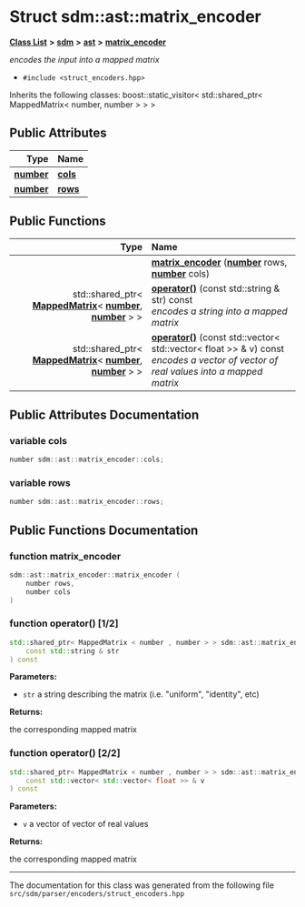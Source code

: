 
# Struct sdm::ast::matrix\_encoder

<link rel="stylesheet" href="https://cdnjs.cloudflare.com/ajax/libs/KaTeX/0.5.1/katex.min.css">
<link rel="stylesheet" href="https://cdn.jsdelivr.net/github-markdown-css/2.2.1/github-markdown.css"/>



[**Class List**](annotated.md) **>** [**sdm**](namespacesdm.md) **>** [**ast**](namespacesdm_1_1ast.md) **>** [**matrix\_encoder**](structsdm_1_1ast_1_1matrix__encoder.md)



_encodes the input into a mapped matrix_ 

* `#include <struct_encoders.hpp>`



Inherits the following classes: boost::static_visitor< std::shared_ptr< MappedMatrix< number, number > > >










## Public Attributes

| Type | Name |
| ---: | :--- |
|  [**number**](namespacesdm.md#typedef-number) | [**cols**](structsdm_1_1ast_1_1matrix__encoder.md#variable-cols)  <br> |
|  [**number**](namespacesdm.md#typedef-number) | [**rows**](structsdm_1_1ast_1_1matrix__encoder.md#variable-rows)  <br> |


## Public Functions

| Type | Name |
| ---: | :--- |
|   | [**matrix\_encoder**](structsdm_1_1ast_1_1matrix__encoder.md#function-matrix-encoder) ([**number**](namespacesdm.md#typedef-number) rows, [**number**](namespacesdm.md#typedef-number) cols) <br> |
|  std::shared\_ptr&lt; [**MappedMatrix**](classsdm_1_1MappedMatrix.md)&lt; [**number**](namespacesdm.md#typedef-number), [**number**](namespacesdm.md#typedef-number) &gt; &gt; | [**operator()**](structsdm_1_1ast_1_1matrix__encoder.md#function-operator()-1-2) (const std::string & str) const<br>_encodes a string into a mapped matrix_  |
|  std::shared\_ptr&lt; [**MappedMatrix**](classsdm_1_1MappedMatrix.md)&lt; [**number**](namespacesdm.md#typedef-number), [**number**](namespacesdm.md#typedef-number) &gt; &gt; | [**operator()**](structsdm_1_1ast_1_1matrix__encoder.md#function-operator()-2-2) (const std::vector&lt; std::vector&lt; float &gt;&gt; & v) const<br>_encodes a vector of vector of real values into a mapped matrix_  |








## Public Attributes Documentation


### variable cols 


```cpp
number sdm::ast::matrix_encoder::cols;
```



### variable rows 


```cpp
number sdm::ast::matrix_encoder::rows;
```


## Public Functions Documentation


### function matrix\_encoder 


```cpp
sdm::ast::matrix_encoder::matrix_encoder (
    number rows,
    number cols
) 
```



### function operator() [1/2]


```cpp
std::shared_ptr< MappedMatrix < number , number > > sdm::ast::matrix_encoder::operator() (
    const std::string & str
) const
```




**Parameters:**


* `str` a string describing the matrix (i.e. "uniform", "identity", etc) 



**Returns:**

the corresponding mapped matrix 




        

### function operator() [2/2]


```cpp
std::shared_ptr< MappedMatrix < number , number > > sdm::ast::matrix_encoder::operator() (
    const std::vector< std::vector< float >> & v
) const
```




**Parameters:**


* `v` a vector of vector of real values 



**Returns:**

the corresponding mapped matrix 




        

------------------------------
The documentation for this class was generated from the following file `src/sdm/parser/encoders/struct_encoders.hpp`